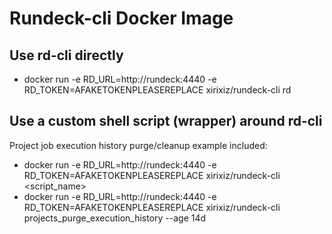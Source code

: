 # Rundeck-cli Docker Image

## Use rd-cli directly
- docker run -e RD_URL=http://rundeck:4440 -e RD_TOKEN=AFAKETOKENPLEASEREPLACE xirixiz/rundeck-cli rd <arg1> <arg2>

## Use a custom shell script (wrapper) around rd-cli
Project job execution history purge/cleanup example included:
- docker run -e RD_URL=http://rundeck:4440 -e RD_TOKEN=AFAKETOKENPLEASEREPLACE xirixiz/rundeck-cli <script_name> <arg1> <arg2>
- docker run -e RD_URL=http://rundeck:4440 -e RD_TOKEN=AFAKETOKENPLEASEREPLACE xirixiz/rundeck-cli projects_purge_execution_history --age 14d
